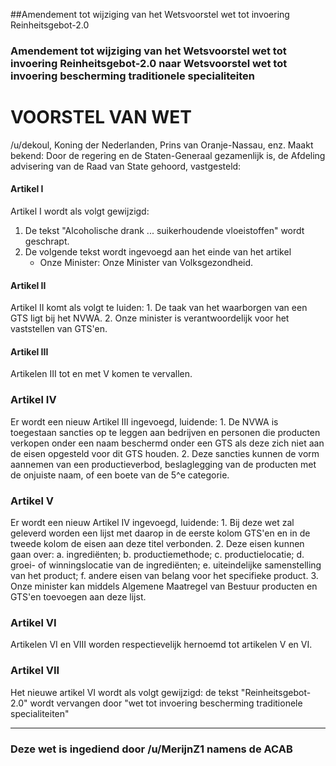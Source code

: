 ##Amendement tot wijziging van het Wetsvoorstel wet tot invoering Reinheitsgebot-2.0 
 
### Amendement tot wijziging van het Wetsvoorstel wet tot invoering Reinheitsgebot-2.0 naar Wetsvoorstel wet tot invoering bescherming traditionele specialiteiten
# VOORSTEL VAN WET
/u/dekoul, Koning der Nederlanden, Prins van Oranje-Nassau, enz. Maakt bekend: Door de regering en de Staten-Generaal gezamenlijk is, de Afdeling advisering van de Raad van State gehoord, vastgesteld:

#### Artikel I
Artikel I wordt als volgt gewijzigd:
1. De tekst "Alcoholische drank ... suikerhoudende vloeistoffen" wordt geschrapt.
2. De volgende tekst wordt ingevoegd aan het einde van het artikel
	- Onze Minister: Onze Minister van Volksgezondheid.

#### Artikel II
Artikel II komt als volgt te luiden:
	1. De taak van het waarborgen van een GTS ligt bij het NVWA.
	2. Onze minister is verantwoordelijk voor het vaststellen van GTS'en.

#### Artikel III
Artikelen III tot en met V komen te vervallen.

### Artikel IV
Er wordt een nieuw Artikel III ingevoegd, luidende:
	1. De NVWA is toegestaan sancties op te leggen aan bedrijven en personen die producten verkopen onder een naam beschermd onder een GTS als deze zich niet aan de eisen opgesteld voor dit GTS houden.
	2. Deze sancties kunnen de vorm aannemen van een productieverbod, beslaglegging van de producten met de onjuiste naam, of een boete van de 5^e categorie.

### Artikel V
Er wordt een nieuw Artikel IV ingevoegd, luidende:
	1. Bij deze wet zal geleverd worden een lijst met daarop in de eerste kolom GTS'en en in de tweede kolom de eisen aan deze titel verbonden.
	2. Deze eisen kunnen gaan over:
		a.	ingrediënten;
		b.	productiemethode;
		c.	productielocatie;
		d.	groei- of winningslocatie van de ingrediënten;
		e.	uiteindelijke samenstelling van het product;
		f.	andere eisen van belang voor het specifieke product.
	3. Onze minister kan middels Algemene Maatregel van Bestuur producten en GTS'en toevoegen aan deze lijst.

### Artikel VI
Artikelen VI en VIII worden respectievelijk hernoemd tot artikelen V en VI.

### Artikel VII
Het nieuwe artikel VI wordt als volgt gewijzigd:
	de tekst "Reinheitsgebot-2.0" wordt vervangen door "wet tot invoering bescherming traditionele specialiteiten"

---
### Deze wet is ingediend door /u/MerijnZ1 namens de ACAB
